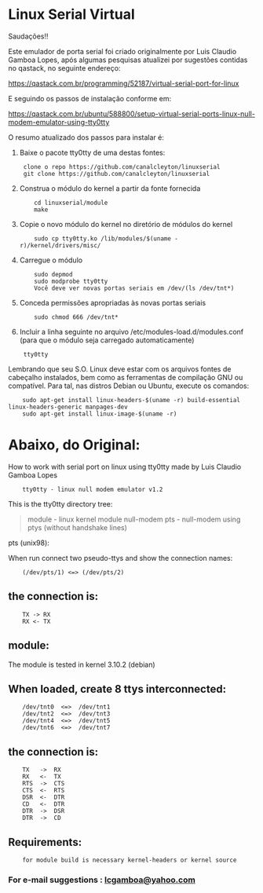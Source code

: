 # Linux Serial Virtual

Saudações!!

Este emulador de porta serial foi criado originalmente por Luis Claudio Gamboa Lopes,
após algumas pesquisas atualizei por sugestões contidas no qastack, no seguinte endereço:

https://qastack.com.br/programming/52187/virtual-serial-port-for-linux

E seguindo os passos de instalação conforme em:

https://qastack.com.br/ubuntu/588800/setup-virtual-serial-ports-linux-null-modem-emulator-using-tty0tty

O resumo atualizado dos passos para instalar é:

1. Baixe o pacote tty0tty de uma destas fontes:

        clone o repo https://github.com/canalcleyton/linuxserial       
        git clone https://github.com/canalcleyton/linuxserial


2. Construa o módulo do kernel a partir da fonte fornecida

	```
        cd linuxserial/module      
        make
	``` 
       
3. Copie o novo módulo do kernel no diretório de módulos do kernel

	```
        sudo cp tty0tty.ko /lib/modules/$(uname -r)/kernel/drivers/misc/
	```
        
4. Carregue o módulo

	```
        sudo depmod
        sudo modprobe tty0tty
        Você deve ver novas portas seriais em /dev/(ls /dev/tnt*)
	```
	        
5. Conceda permissões apropriadas às novas portas seriais

	```
        sudo chmod 666 /dev/tnt*
	```

6. Incluir a linha seguinte no arquivo /etc/modules-load.d/modules.conf (para que o módulo seja carregado automaticamente)

        tty0tty

Lembrando que seu S.O. Linux deve estar com os arquivos fontes de cabeçalho instalados, bem como as ferramentas
de compilação GNU ou compatível. Para tal, nas distros Debian ou Ubuntu, execute os comandos:

        sudo apt-get install linux-headers-$(uname -r) build-essential linux-headers-generic manpages-dev
        sudo apt-get install linux-image-$(uname -r)
        
# Abaixo, do Original:
 	
How to work with serial port on linux using tty0tty made by Luis Claudio Gamboa Lopes


        tty0tty - linux null modem emulator v1.2 


This is the tty0tty directory tree:

  > module         - linux kernel module null-modem
  > pts		 - null-modem using ptys (without handshake lines)


pts (unix98): 

When run connect two pseudo-ttys and show the connection names:

        (/dev/pts/1) <=> (/dev/pts/2) 

## the connection is:
  
        TX -> RX
        RX <- TX

## module:

The module is tested in kernel 3.10.2 (debian) 

## When loaded, create 8 ttys interconnected:

        /dev/tnt0  <=>  /dev/tnt1 
        /dev/tnt2  <=>  /dev/tnt3 
        /dev/tnt4  <=>  /dev/tnt5 
        /dev/tnt6  <=>  /dev/tnt7 

## the connection is:
  
        TX   ->  RX
        RX   <-  TX
        RTS  ->  CTS
        CTS  <-  RTS
        DSR  <-  DTR
        CD   <-  DTR
        DTR  ->  DSR
        DTR  ->  CD
  

## Requirements:

        for module build is necessary kernel-headers or kernel source

### For e-mail suggestions :  lcgamboa@yahoo.com
